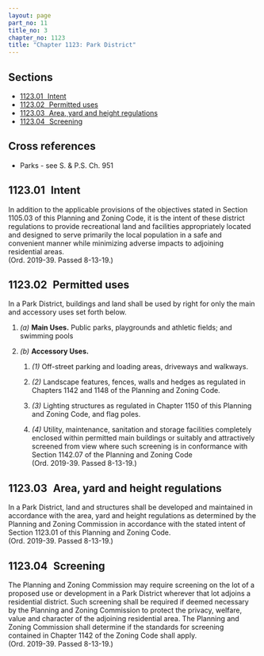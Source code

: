 ```yaml
---
layout: page
part_no: 11
title_no: 3
chapter_no: 1123
title: "Chapter 1123: Park District"
---
```


## Sections

* [1123.01   Intent](#112301-intent)
* [1123.02   Permitted uses](#112302-permitted-uses)
* [1123.03   Area, yard and height regulations](#112303-area-yard-and-height-regulations)
* [1123.04   Screening](#112304-screening)

## Cross references

* Parks - see S. & P.S. Ch. 951

## 1123.01   Intent

In addition to the applicable provisions of the objectives stated in Section
1105.03 of this Planning and Zoning Code, it is the intent of these district
regulations to provide recreational land and facilities appropriately located
and designed to serve primarily the local population in a safe and convenient
manner while minimizing adverse impacts to adjoining residential areas.  
(Ord. 2019-39. Passed 8-13-19.)

## 1123.02   Permitted uses

In a Park District, buildings and land shall be used by right for only the
main and accessory uses set forth below.


1. _(a)_ **Main Uses.**  Public parks, playgrounds and athletic fields; and
swimming pools

2. _(b)_ **Accessory Uses.**

    1. _(1)_ Off-street parking and loading areas, driveways and walkways.

    2. _(2)_ Landscape features, fences, walls and hedges as regulated in
    Chapters 1142 and 1148 of the Planning and Zoning Code.

    3. _(3)_ Lighting structures as regulated in Chapter 1150 of this Planning
    and Zoning Code, and flag poles.

    4. _(4)_ Utility, maintenance, sanitation and storage facilities completely
    enclosed within permitted main buildings or suitably and attractively
    screened from view where such screening is in conformance with Section
    1142.07 of the Planning and Zoning Code  
    (Ord. 2019-39. Passed 8-13-19.)

## 1123.03   Area, yard and height regulations

In a Park District, land and structures shall be developed and maintained in
accordance with the area, yard and height regulations as determined by the
Planning and Zoning Commission in accordance with the stated intent of Section
1123.01 of this Planning and Zoning Code.  
(Ord. 2019-39. Passed 8-13-19.)

## 1123.04   Screening

The Planning and Zoning Commission may require screening on the lot of a
proposed use or development in a Park District wherever that lot adjoins a
residential district. Such screening shall be required if deemed necessary by
the Planning and Zoning Commission to protect the privacy, welfare, value and
character of the adjoining residential area. The Planning and Zoning Commission
shall determine if the standards for screening contained in Chapter 1142 of the
Zoning Code shall apply.  
(Ord. 2019-39. Passed 8-13-19.)
